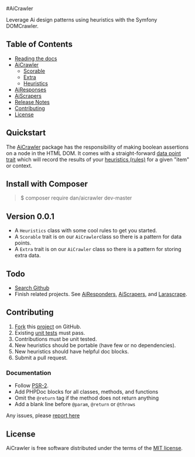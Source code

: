 #AiCrawler

Leverage Ai design patterns using heuristics with the Symfony DOMCrawler.


## Table of Contents

- [Reading the docs](#reading)
- [AiCrawler](AiCrawler/README.md)
   - [Scorable](AiCrawler/scorable.md)
   - [Extra](AiCrawler/extra.md)
   - [Heuristics](AiCrawler/Heuristics/README.md)
- [AiResponses](AiResponses/README.md)
- [AiScrapers](AiScrapers/README.md)
- [Release Notes](#notes)
- [Contributing](#contributing)
- [License](#license)


## Quickstart<a name="quickstart"></a>

The [AiCrawler](AiCrawler/README.md) package has the responsibility of making boolean assertions on a node in the HTML DOM. It comes with a straight-forward [data point trait](AiCrawler/scorable.md) which will record the results of your [heuristics (rules)](AiCrawler/Heuristics/README.md) for a given "item" or context.

## Install with Composer<a name="install"></a>

>$ composer require dan/aicrawler dev-master


## Version 0.0.1<a name="notes"></a>

- A `Heuristics` class with some cool rules to get you started.
- A `Scorable` trait is on our `AiCrawler`class so there is a pattern for data points.
- A `Extra` trait is on our `AiCrawler` class so there is a pattern for storing extra data.


## Todo<a name="todo"></a>

- [Search Github](https://github.com/danrichards/aicrawler/search?utf8=%E2%9C%93&q=todo)
- Finish related projects. See [AiResponders](https://github.com/danrichards/airesponders), [AiScrapers](https://github.com/danrichards/aiscrapers), and [Larascrape](https://github.com/danrichards/larascrape).


## Contributing<a name="contributing"></a>

1. [Fork](https://github.com/danrichards/aicrawler) this [project](https://github.com/danrichards/aicrawler) on GitHub.
2. Existing [unit tests](https://github.com/danrichards/aicrawler/tree/master/tests) must pass.
3. Contributions must be unit tested.
4. New heuristics should be portable (have few or no dependencies).
5. New heuristics should have helpful doc blocks.
6. Submit a pull request.


### Documentation<a name="documentation"></a>

- Follow [PSR-2](http://www.php-fig.org/psr/psr-2/).
- Add PHPDoc blocks for all classes, methods, and functions
- Omit the `@return` tag if the method does not return anything
- Add a blank line before `@param`, `@return` or `@throws`

Any issues, please [report here](https://github.com/danrichards/aicrawler/issues)


## License<a name="license"></a>

AiCrawler is free software distributed under the terms of the [MIT license](http://opensource.org/licenses/MIT).